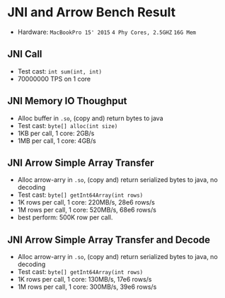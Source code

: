 # JNI and Arrow Bench Result
* Hardware: `MacBookPro 15' 2015` `4 Phy Cores, 2.5GHZ` `16G Mem`

## JNI Call
* Test cast: `int sum(int, int)`
* 70000000 TPS on 1 core

## JNI Memory IO Thoughput
* Alloc buffer in `.so`, (copy and) return bytes to java
* Test cast: `byte[] alloc(int size)`
* 1KB per call, 1 core: 2GB/s
* 1MB per call, 1 core: 4GB/s

## JNI Arrow Simple Array Transfer
* Alloc arrow-arry in `.so`, (copy and) return serialized bytes to java, no decoding
* Test cast: `byte[] getInt64Array(int rows)`
* 1K rows per call, 1 core: 220MB/s, 28e6 rows/s
* 1M rows per call, 1 core: 520MB/s, 68e6 rows/s
* best perform: 500K row per call.

## JNI Arrow Simple Array Transfer and Decode
* Alloc arrow-arry in `.so`, (copy and) return serialized bytes to java, no decoding
* Test cast: `byte[] getInt64Array(int rows)`
* 1K rows per call, 1 core: 130MB/s, 17e6 rows/s
* 1M rows per call, 1 core: 300MB/s, 39e6 rows/s
